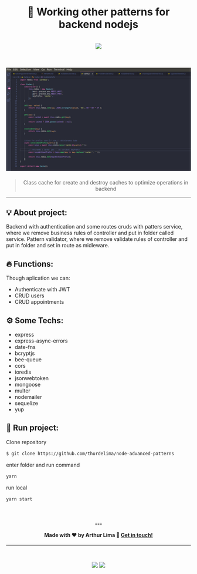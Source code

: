 


<h1 align="center">
  🥋 Working other patterns for backend nodejs
</h1>
<h2 align="center">

<a href="https://github.com/thurdelima/node-advanced-patterns"><img src="https://isitics.com/wp-content/uploads/2019/06/2400%D1%851260-rw-blog-node-js-1024x538.png" ></a><br/><br/>


<img src="class_cache.png" >


</h2>

<blockquote align="center">
  Class cache for create and destroy caches to optimize operations in backend
</blockquote>

<hr/>

## 💡 About project:

Backend with authentication and some routes cruds with patters service, where we remove business rules of controller and put in folder called service. Pattern validator, where we remove validate rules of controller and put in folder and set in route as midleware.

## 🔥 Functions:

Though aplication we can:

- Authenticate with JWT
- CRUD users
- CRUD appointments

## ⚙️ Some Techs:

- express
- express-async-errors
- date-fns
- bcryptjs
- bee-queue
- cors
- ioredis
- jsonwebtoken
- mongoose
- multer
- nodemailer
- sequelize
- yup





## 🏁 Run project:

Clone repository

```bash
$ git clone https://github.com/thurdelima/node-advanced-patterns
```

enter folder and run command

```bash
yarn
```
run local

```bash
yarn start
```





<br/>

<h4 align="center">
  ---

Made with ♥ by Arthur Lima :wave: [Get in touch!](https://www.linkedin.com/in/arthur-lima-294ab0103/)
</h4>

---
<br/>

<p align="center">

  <a alt="Arthur Lima Linkedin" href="https://www.linkedin.com/in/arthur-lima-294ab0103/">
    <img src="https://img.shields.io/badge/LinkedIn-Arthur-blue?logo=linkedin"/></a>
  <a alt="Arthur Lima GitHub" href="https://github.com/thurdelima">
  <img src="https://img.shields.io/badge/GitHub-thurdelima-lightgrey?logo=github"/></a>
 

</p>

